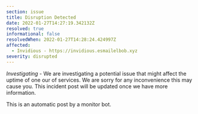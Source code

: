```yaml
---
section: issue
title: Disruption Detected
date: 2022-01-27T14:27:19.342132Z
resolved: true
informational: false
resolvedWhen: 2022-01-27T14:28:24.424997Z
affected:
  - Invidious - https://invidious.esmailelbob.xyz
severity: disrupted
---
```

*Investigating* - We are investigating a potential issue that might affect the uptime of one our of services. We are sorry for any inconvenience this may cause you. This incident post will be updated once we have more information.

This is an automatic post by a monitor bot.
        